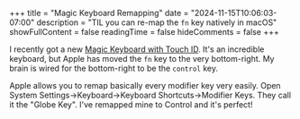 +++
title = "Magic Keyboard Remapping"
date = "2024-11-15T10:06:03-07:00"
description = "TIL you can re-map the `fn` key natively in macOS"
showFullContent = false
readingTime = false
hideComments = false
+++

I recently got a new [Magic Keyboard with Touch ID](https://www.apple.com/shop/product/MXK73LL/A/magic-keyboard-with-touch-id-and-numeric-keypad-for-mac-models-with-apple-silicon-usb-c-us-english-white-keys). It's an incredible keyboard, but Apple has moved the `fn` key to the very bottom-right. My brain is wired for the bottom-right to be the `control` key.

Apple allows you to remap basically every modifier key very easily. Open System Settings->Keyboard->Keyboard Shortcuts->Modifier Keys. They call it the "Globe Key". I've remapped mine to Control and it's perfect!